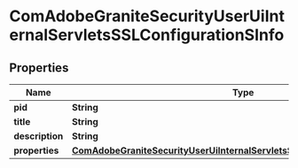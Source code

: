 
# ComAdobeGraniteSecurityUserUiInternalServletsSSLConfigurationSInfo

## Properties
Name | Type | Description | Notes
------------ | ------------- | ------------- | -------------
**pid** | **String** |  |  [optional]
**title** | **String** |  |  [optional]
**description** | **String** |  |  [optional]
**properties** | [**ComAdobeGraniteSecurityUserUiInternalServletsSSLConfigurationSProperties**](ComAdobeGraniteSecurityUserUiInternalServletsSSLConfigurationSProperties.md) |  |  [optional]



